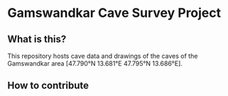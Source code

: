 # Gamswandkar Cave Survey Project

## What is this?

This repository hosts cave data and drawings of the caves of the Gamswandkar area [47.790°N 13.681°E 47.795°N 13.686°E].




## How to contribute

## 